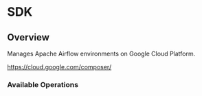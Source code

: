 # SDK

## Overview

Manages Apache Airflow environments on Google Cloud Platform.

<https://cloud.google.com/composer/>
### Available Operations

